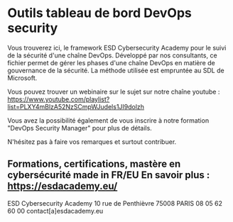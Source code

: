 # Outils tableau de bord DevOps security
 Vous trouverez ici, le framework ESD Cybersecurity Academy pour le suivi de la sécurité d'une chaîne DevOps.
 Développé par nos consultants, ce fichier permet de gérer les phases d'une chaîne DevOps en matière de gouvernance de la sécurité. La méthode utilisée est empruntée au SDL de Microsoft.

 Vous pouvez trouver un webinaire sur le sujet sur notre chaîne youtube : https://www.youtube.com/playlist?list=PLXY4mBlzA52NzSCmpWJudels1JI9dolzh
 
 Vous avez la possibilité également de vous inscrire à notre formation "DevOps Security Manager" pour plus de détails.
 
 N'hésitez pas à faire vos remarques et surtout contribuer.
 
Formations, certifications, mastère en cybersécurité made in FR/EU
En savoir plus : https://esdacademy.eu/
-------------------------------------------------------------------------------------------------------------
ESD Cybersecurity Academy
10 rue de Penthièvre  75008 PARIS
08 05 62 60 00
contact[a]esdacademy.eu

 
 
